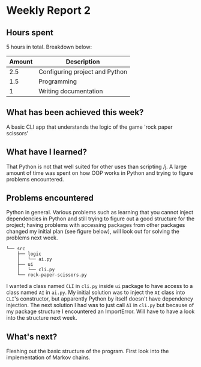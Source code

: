 # Weekly Report 2

## Hours spent
5 hours in total. Breakdown below:

| Amount | Description                    |
| ------ | ------------------------------ |
| 2.5    | Configuring project and Python |
| 1.5    | Programming                    |
| 1      | Writing documentation          |

## What has been achieved this week?
A basic CLI app that understands the logic of the game 'rock paper scissors'

## What have I learned?
That Python is not that well suited for other uses than scripting /j. A large amount of time was spent on how OOP works in Python and trying to figure problems encountered.

## Problems encountered
Python in general. Various problems such as learning that you cannot inject dependencies in Python and still trying to figure out a good structure for the project; having problems with accessing packages from other packages changed my initial plan (see figure below), will look out for solving the problems next week.

```
└── src
    ├── logic
    │   └── ai.py
    ├── ui
    │   └── cli.py
    └── rock-paper-scissors.py
```

I wanted a class named `CLI` in `cli.py` inside `ui` package to have access to a class named `AI` in `ai.py`. My initial solution was to inject the `AI` class into `CLI`'s constructor, but apparently Python by itself doesn't have dependency injection. The next solution I had was to just call `AI` in `cli.py` but because of my package structure I encountered an ImportError. Will have to have a look into the structure next week.

## What's next?
Fleshing out the basic structure of the program. First look into the implementation of Markov chains.
